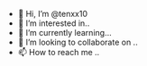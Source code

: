- 👋 Hi, I’m @tenxx10
- 👀 I’m interested in..
- 🌱 I’m currently learning...
- 💞️ I’m looking to collaborate on ..
- 📫 How to reach me ..

